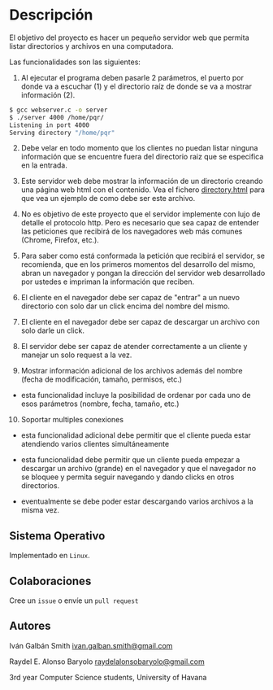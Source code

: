 # Descripción

El objetivo del proyecto es hacer un pequeño servidor web que permita listar directorios y archivos en una computadora.

Las funcionalidades son las siguientes:

1. Al ejecutar el programa deben pasarle 2 parámetros, el puerto por donde va a escuchar (1) y el directorio raíz de donde se va a mostrar información (2).

```bash
$ gcc webserver.c -o server
$ ./server 4000 /home/pqr/
Listening in port 4000
Serving directory "/home/pqr"
```

2. Debe velar en todo momento que los clientes no puedan listar ninguna información que se encuentre fuera del directorio raiz que se especifica en la entrada.

3. Este servidor web debe mostrar la información de un directorio creando una página web html con el contenido. Vea el fichero [directory.html](directory.html) para que vea un ejemplo de como debe ser este archivo.

4. No es objetivo de este proyecto que el servidor implemente con lujo de detalle el protocolo http. Pero es necesario que sea capaz de entender las peticiones que recibirá de los navegadores web más comunes (Chrome, Firefox, etc.).

5. Para saber como está conformada la petición que recibirá el servidor, se recomienda, que en los primeros momentos del desarrollo del mismo, abran un navegador y pongan la dirección del servidor web desarrollado por ustedes e impriman la información que reciben.

6. El cliente en el navegador debe ser capaz de "entrar" a un nuevo directorio con solo dar un click encima del nombre del mismo.

7. El cliente en el navegador debe ser capaz de descargar un archivo con solo darle un click.

8. El servidor debe ser capaz de atender correctamente a un cliente y manejar un solo request a la vez.

9. Mostrar información adicional de los archivos además del nombre (fecha de modificación, tamaño, permisos, etc.)

- esta funcionalidad incluye la posibilidad de ordenar por cada uno de esos parámetros (nombre, fecha, tamaño, etc.)

10. Soportar multiples conexiones

- esta funcionalidad adicional debe permitir que el cliente pueda estar atendiendo varios clientes simultáneamente

- esta funcionalidad debe permitir que un cliente pueda empezar a descargar un archivo (grande) en el navegador y que el navegador no se bloquee y permita seguir navegando y dando clicks en otros directorios.

- eventualmente se debe poder estar descargando varios archivos a la misma vez.

Sistema Operativo
-----------------

Implementado en `Linux`.

## Colaboraciones

Cree un `issue` o envíe un `pull request`

## Autores

Iván Galbán Smith <ivan.galban.smith@gmail.com>

Raydel E. Alonso Baryolo <raydelalonsobaryolo@gmail.com>

3rd year Computer Science students, University of Havana
